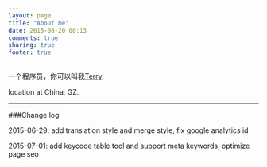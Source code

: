 ```yaml
---
layout: page
title: "About me"
date: 2015-06-20 00:13
comments: true
sharing: true
footer: true
---
```



一个程序员，你可以叫我[Terry](https://github.com/icai). 

<i class="fa fa-map-marker fa-lg"></i><span class="sr-only">location at</span> China, GZ.


-------



###Change log

2015-06-29:  add translation style and merge style, fix google analytics id

2015-07-01:  add keycode table tool and support meta keywords, optimize page seo




